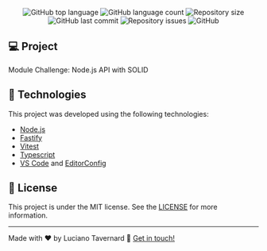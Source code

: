 <p align="center">
  <img alt="GitHub top language" src="https://img.shields.io/github/languages/top/lucianotavernard/ignite-node-find-a-firend.svg">

  <img alt="GitHub language count" src="https://img.shields.io/github/languages/count/lucianotavernard/ignite-node-find-a-firend.svg">

  <img alt="Repository size" src="https://img.shields.io/github/repo-size/lucianotavernard/ignite-node-find-a-firend.svg">

  <img alt="GitHub last commit" src="https://img.shields.io/github/last-commit/lucianotavernard/ignite-node-find-a-firend.svg">

  <img alt="Repository issues" src="https://img.shields.io/github/issues/lucianotavernard/ignite-node-find-a-firend.svg">

  <img alt="GitHub" src="https://img.shields.io/github/license/lucianotavernard/ignite-node-find-a-firend.svg">
</p>

## :computer: Project

Module Challenge: Node.js API with SOLID

## :rocket: Technologies

This project was developed using the following technologies:

- [Node.js](https://nodejs.org/en)
- [Fastify](https://www.fastify.io)
- [Vitest](https://vitest.dev/)
- [Typescript](https://www.typescriptlang.org/)
- [VS Code][vscode] and [EditorConfig][vceditconfig]

## :memo: License

This project is under the MIT license. See the [LICENSE](https://github.com/lucianotavernard/ignite-node-find-a-firend/blob/master/LICENSE) for more information.

---

Made with ♥ by Luciano Tavernard :wave: [Get in touch!](https://www.linkedin.com/in/luciano-tavernard/)

[vscode]: https://code.visualstudio.com/
[vceditconfig]: https://marketplace.visualstudio.com/items?itemName=EditorConfig.EditorConfig
